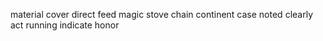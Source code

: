 material cover direct feed magic stove chain continent case noted clearly act running indicate honor